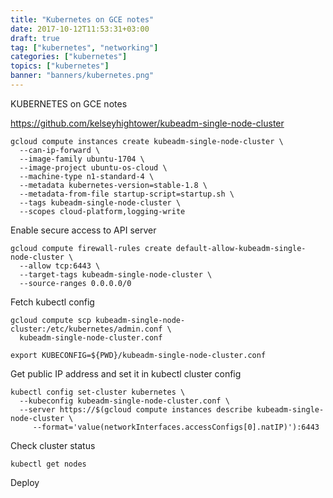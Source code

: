 ```yaml
---
title: "Kubernetes on GCE notes"
date: 2017-10-12T11:53:31+03:00
draft: true
tag: ["kubernetes", "networking"]
categories: ["kubernetes"]
topics: ["kubernetes"]
banner: "banners/kubernetes.png"
---
```



KUBERNETES on GCE notes

https://github.com/kelseyhightower/kubeadm-single-node-cluster

```
gcloud compute instances create kubeadm-single-node-cluster \
  --can-ip-forward \
  --image-family ubuntu-1704 \
  --image-project ubuntu-os-cloud \
  --machine-type n1-standard-4 \
  --metadata kubernetes-version=stable-1.8 \
  --metadata-from-file startup-script=startup.sh \
  --tags kubeadm-single-node-cluster \
  --scopes cloud-platform,logging-write
```

Enable secure access to API server

```
gcloud compute firewall-rules create default-allow-kubeadm-single-node-cluster \
  --allow tcp:6443 \
  --target-tags kubeadm-single-node-cluster \
  --source-ranges 0.0.0.0/0
```

Fetch kubectl config

```
gcloud compute scp kubeadm-single-node-cluster:/etc/kubernetes/admin.conf \
  kubeadm-single-node-cluster.conf
```

`export KUBECONFIG=${PWD}/kubeadm-single-node-cluster.conf`


Get public IP address and set it in kubectl cluster config

```
kubectl config set-cluster kubernetes \
  --kubeconfig kubeadm-single-node-cluster.conf \
  --server https://$(gcloud compute instances describe kubeadm-single-node-cluster \
     --format='value(networkInterfaces.accessConfigs[0].natIP)'):6443
```

Check cluster status

`kubectl get nodes`


Deploy